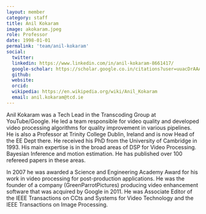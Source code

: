 ```yaml
---
layout: member
category: staff
title: Anil Kokaram
image: akokaram.jpeg
role: Professor
date: 1998-01-01
permalink: 'team/anil-kokaram'
social:
  twitter:
  linkedin: https://www.linkedin.com/in/anil-kokaram-8661417/
  google-scholar: https://scholar.google.co.in/citations?user=uuacDrAAAAAJ&hl=en
  github:
  website:
  orcid:
  wikipedia: https://en.wikipedia.org/wiki/Anil_Kokaram
  email: anil.kokaram@tcd.ie
---
```


Anil Kokaram was a Tech Lead in the Transcoding Group at YouTube/Google. He led
a team responsible for video quality and developed video processing algorithms
for quality improvement in various pipelines. He is also a Professor at Trinity
College Dublin, Ireland and is now Head of the EE Dept there. He received his
PhD from the University of Cambridge in 1993. His main expertise is in the broad
areas of DSP for Video Processing. Bayesian Inference and motion estimation.
He has published over 100 refereed papers in these areas.

In 2007 he was awarded a Science and Engineering Academy Award for his work in
video processing for post-production applications. He was the founder of a company
(GreenParrotPictures) producing video enhancement software that was acquired by
Google in 2011. He was Associate Editor of the IEEE Transactions on CCts and
Systems for Video Technology and the IEEE Transactions on Image Processing.
